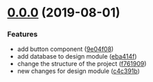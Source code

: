 # [0.0.0](https://gerrit.onap.org/r/dcaegen2/services/compare/4.0.0-ONAP...0.0.0) (2019-08-01)


### Features

* add button component ([9e04f08](https://gerrit.onap.org/r/dcaegen2/services/commits/9e04f08))
* add database to design module ([eba414f](https://gerrit.onap.org/r/dcaegen2/services/commits/eba414f))
* change the structure of the project ([f761909](https://gerrit.onap.org/r/dcaegen2/services/commits/f761909))
* new changes for design module ([c4c391b](https://gerrit.onap.org/r/dcaegen2/services/commits/c4c391b))


